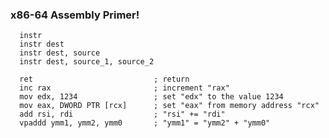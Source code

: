 ### x86-64 Assembly Primer!
<!--- .element: class="white-bg" -->

```x86asm
  instr
  instr dest
  instr dest, source
  instr dest, source_1, source_2
```

```x86asm
  ret                           ; return
  inc rax                       ; increment "rax"
  mov edx, 1234                 ; set "edx" to the value 1234 
  mov eax, DWORD PTR [rcx]      ; set "eax" from memory address "rcx"  
  add rsi, rdi                  ; "rsi" += "rdi" 
  vpaddd ymm1, ymm2, ymm0       ; "ymm1" = "ymm2" + "ymm0"
```
<!-- .element: class="fragment" -->
